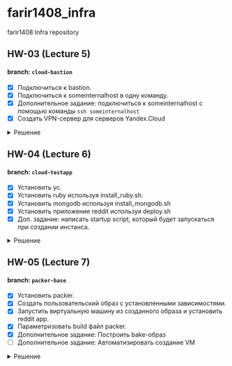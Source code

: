 # farir1408_infra
farir1408 Infra repository

## HW-03 (Lecture 5)
#### branch: `cloud-bastion`
- [X] Подключиться к bastion.
- [X] Подключиться к someinternalhost в одну команду.
- [X] Дополнительное задание: подключиться к someinternalhost с помощью команды `ssh someinternalhost`
- [X] Создать VPN-сервер для серверов Yandex.Cloud

<details><summary>Решение</summary>

* Подключение к bastion.
```editorconfig
bastion_IP = 84.201.128.185
someinternalhost_IP = 10.128.0.31
```

* Упрощаем подключение к bastion:
  В ~/.ssh/config внести:
```editorconfig
Host bastion
  Hostname 84.201.128.185
  User appuser
  IdentityFile ~/.ssh/otus_devops
```

#### В результате к bastion host можно подключиться с помощью команды: `ssh bastion`

* Подключение к someinternalhost в одну команду - `ssh someinternalhost`
  В ~/.ssh/config добавить:
```editorconfig
Host someinternalhost
  Hostname 10.128.0.31
  User appuser
  ProxyCommand ssh -W %h:%p bastion
  IdentityFile ~/.ssh/otus_devops
```

#### В результате к someinternalhost host можно подключиться с помощью команды: `ssh someinternalhost`

* Создать VPN-сервер для серверов Yandex.Cloud

Установить утилиту pritunl:
```editorconfig
cat <<EOF> setupvpn.sh
#!/bin/bash
sudo tee /etc/apt/sources.list.d/mongodb-org-4.0.list << EOF
deb https://repo.mongodb.org/apt/ubuntu bionic/mongodb-org/4.0 multiverse
EOF
sudo tee /etc/apt/sources.list.d/pritunl.list << EOF
deb http://repo.pritunl.com/stable/apt bionic main
EOF
sudo apt-key adv --keyserver hkp://keyserver.ubuntu.com --recv 9DA31620334BD75D9DCB49F368818C72E52529D4
sudo apt-key adv --keyserver hkp://keyserver.ubuntu.com --recv 7568D9BB55FF9E5287D586017AE645C0CF8E292A
sudo apt-get update && sudo apt-get install iptables
sudo apt-get --assume-yes install pritunl mongodb-server
sudo systemctl start pritunl mongodb
sudo systemctl enable pritunl mongodb
EOF
```

Запустить скрипт:
```editorconfig
sudo bash setupvpn.sh
```

Открыть в браузере веб-интерфейс pritunl `https://<адрес bastion VM>/setup`

Сгенерировать ключ для доступа к веб-интерфейсу:
```editorconfig
sudo pritunl setup-key
```

Сгенерировать пользователя для доступа к веб-интерфейсу:
```editorconfig
sudo pritunl default-password
```

Создать пользователя:
```editorconfig
username: test
PIN: 6214157507237678334670591556762
```

Настроить сервер и сохранить конфигурацию для подключения vpn.

</details>

## HW-04 (Lecture 6)
#### branch: `cloud-testapp`
- [X] Установить yc.
- [X] Установить ruby используя install_ruby.sh.
- [X] Установить mongodb используя install_mongodb.sh
- [X] Установить приложение reddit используя deploy.sh
- [X] Доп. задание: написать startup script, который будет запускаться при создании инстанса.

<details><summary>Решение</summary>

* Для установки [yandex cli](https://cloud.yandex.ru/docs/cli/operations/install-cli) выполнить команду:
```editorconfig
curl https://storage.yandexcloud.net/yandexcloud-yc/install.sh | bash
```

* Для дальнейшей работы необходимо [создать профиль](https://cloud.yandex.ru/docs/cli/operations/profile/profile-create).

* Проверить настройки профиля:
```editorconfig
yc config profile get <имя профиля>
```

#### В результате будет установлена утилита yc

* Создать виртуальную машину используя yandex cli (yc)
  В терминале выполнить команду:
```editorconfig
yc compute instance create \
  --name reddit-app \
  --hostname reddit-app \
  --memory=4 \
  --create-boot-disk image-folder-id=standard-images,image-family=ubuntu-1604-lts,size=10GB \
  --network-interface subnet-name=default-ru-central1-a,nat-ip-version=ipv4 \
  --metadata serial-port-enable=1 \
  --ssh-key ~/.ssh/otus_devops.pub
```

* Список команд для работы:
```editorconfig
yc compute instance list
yc compute instance create
yc compute instance delete
yc compute instance get
yc compute instance start/stop
```

#### В результате будет создана виртуальная машина с ubuntu16.04 `ssh yc-user@217.28.228.11`

* Подключение к созданной виртуальной машине.
```editorconfig
testapp_IP = 217.28.228.11
testapp_port = 9292
```

* Установить ruby, содержимое файла install_ruby.sh:
```editorconfig
#!/bin/bash

sudo apt update && sudo apt install -y ruby-full ruby-bundler build-essential
echo "ruby version is:"
ruby -v
echo "bundler version is:"
bundler -v
```

* Установить mongodb, содержимое файла install_mongodb.sh:
```editorconfig
#!/bin/bash

wget -qO - https://www.mongodb.org/static/pgp/server-4.2.asc | sudo apt-key add -
echo "deb [ arch=amd64,arm64 ] https://repo.mongodb.org/apt/ubuntu xenial/mongodb-org/4.2 multiverse" | sudo tee /etc/apt/sources.list.d/mongodb-org-4.2.list

sudo apt-get install -y apt-transport-https ca-certificates
sudo apt-get --assume-yes update
sudo apt-get --assume-yes install mongodb-org

sudo systemctl start mongod
sudo systemctl enable mongod

echo "MongoDB status is:"
sudo systemctl status mongod
```

* Установить приложение reddit, содержимое файла deploy.sh:
```editorconfig
#!/bin/bash

sudo apt-get install git
git clone -b monolith https://github.com/express42/reddit.git
cd reddit && bundle install

puma -d
```

* Все скрипты перед запуском необходимо сделать исполняемыми:
```editorconfig
$ sudo chmod +x *.sh
$ sudo bash install_ruby.sh
$ sudo bash install_mongodb.sh
$ sudo bash deploy.sh
```

#### В результате по адресу 217.28.228.11:9292 будет запущен веб-сервис reddit.

* написать startup script, который будет запускаться при создании инстанса.

Содержимое файла `metadata.yaml`

```editorconfig
#cloud-config
users:
  - default
  - name: yc-user
    shell: /bin/bash
    sudo: ['ALL=(ALL) NOPASSWD:ALL']
    ssh-authorized-keys:
      - ssh-rsa AAAAB3NzaC1yc2EAAAADAQABAAABAQDZkfDN3hmAb3nIx0JHuMNBtVBa7YTO5bY7NavHTpUX0uP5/ncTGvcBKhPs+ftI0yvOGgj7oALRasKMf8E4A7JnyAKqUpB0hJcTkMtQnHDHntuvgUo7LqCol5r7XBt6BfIHfVToRpJb65qGo25jHqYYa1VvgkGL0c/GwqvGO7k/TvRdVznT55sDvh7X63pe4z3U8QDI4aiwon20FL+FktdJf1se/kJJxSzUcG+k7b/kD64Jw2JTgK8Vy2K+CDDfnYwO8Wkf00GKsfgsCUHUZSDb+sC54ufR7ihzBbBIRZ2WoUXGLiGrso+z2K/QJtJQ5KijnFT/zdLu8tiupK07RPWD ovvenger@MSK-C02DC08BMD6R.local

runcmd:
  - wget -qO - https://www.mongodb.org/static/pgp/server-4.2.asc | sudo apt-key add -
  - echo "deb [ arch=amd64,arm64 ] https://repo.mongodb.org/apt/ubuntu xenial/mongodb-org/4.2 multiverse" | sudo tee /etc/apt/sources.list.d/mongodb-org-4.2.list

  - sudo apt-get install -y apt-transport-https ca-certificates
  - sudo apt-get --assume-yes update

  - sudo apt install -y ruby-full ruby-bundler build-essential mongodb-org git
  - sudo systemctl start mongod
  - sudo systemctl enable mongod

  - git clone -b monolith https://github.com/express42/reddit.git
  - cd reddit && bundle install
  - puma -d
```

* Создать виртуальную машину, используя файл metadata.yaml:
```editorconfig
yc compute instance create \
  --name reddit-app \
  --hostname reddit-app \
  --memory=4 \
  --create-boot-disk image-folder-id=standard-images,image-family=ubuntu-1604-lts,size=10GB \
  --network-interface subnet-name=default-ru-central1-a,nat-ip-version=ipv4 \
  --metadata serial-port-enable=1 \
  --metadata-from-file user-data=metadata.yaml
```

</details>

## HW-05 (Lecture 7)
#### branch: `packer-base`
- [X] Установить packer.
- [X] Создать пользовательский образ с установленными зависимостями.
- [X] Запустить виртуальную машину из созданного образа и установить reddit app.
- [X] Параметризовать build файл packer.
- [X] Дополнительное задание: Построить bake-образ
- [ ] Дополнительное задание: Автоматизировать создание VM

<details><summary>Решение</summary>

#### Установить packer

* Установить [packer](https://www.packer.io/downloads)
```editorconfig
packer -v
1.7.3
```

* Получить folder-id с помощью команды: `yc config list`

* Создать сервисный аккаунт
```editorconfig
SVC_ACCT="<придумайте имя>"
FOLDER_ID="<замените на собственный>"
yc iam service-account create --name $SVC_ACCT --folder-id $FOLDER_ID
```

* Выдать права сервисному аккаунту
```editorconfig
ACCT_ID=$(yc iam service-account get $SVC_ACCT | \
    grep ^id | \
    awk '{print $2}')
yc resource-manager folder add-access-binding --id $FOLDER_ID \
    --role editor \
    --service-account-id $ACCT_ID
```

* Создать key file для сервисного аккаунта
```editorconfig
yc iam key create --service-account-id $ACCT_ID --output <вставьте свой путь>/key.json
```

#### Создать пользовательский образ с установленными зависимостями

* Создать build файл для packer
```json
{
    "builders": [
        {
            "type": "yandex",
            "service_account_key_file": "/some-path/packer_key.json",
            "folder_id": "some-folder-id",
	        "zone": "ru-central1-a",
	        "subnet_id": "some-subnet-id",
	        "use_ipv4_nat": true,
            "source_image_family": "ubuntu-1604-lts",
            "image_name": "reddit-base-{{timestamp}}",
            "image_family": "reddit-base",
            "ssh_username": "ubuntu",
            "platform_id": "standard-v1"
        }
    ],
    "provisioners": [
        {
            "type": "shell",
            "script": "scripts/install_ruby.sh",
            "execute_command": "sudo {{.Path}}"
        },
        {
            "type": "shell",
            "script": "scripts/install_mongodb.sh",
            "execute_command": "sudo {{.Path}}"
        }
    ]
}
```

* Выполнить проверку синтаксиса
```editorconfig
packer validate ./ubuntu.json
```

* Собрать образ с помощью packer
```editorconfig
packer build ./ubuntu.json
```

#### Запустить виртуальную машину из созданного образа и установить reddit app

* Получить id созданного образа:
```editorconfig
yc compute image list
+----------------------+------------------------+-------------+----------------------+--------+
|          ID          |          NAME          |   FAMILY    |     PRODUCT IDS      | STATUS |
+----------------------+------------------------+-------------+----------------------+--------+
| fd8jdb89uu7ord4urmvb | reddit-base-1625578780 | reddit-base | f2el9g14ih63bjul3ed3 | READY  |
+----------------------+------------------------+-------------+----------------------+--------+
```

* Создать VM из образа:
```editorconfig
yc compute instance create \
  --name reddit-packer-app \
  --hostname reddit-packer-app \
  --memory=4 \
  --create-boot-disk image-id=fd8jdb89uu7ord4urmvb,size=10GB \
  --network-interface subnet-name=default-ru-central1-a,nat-ip-version=ipv4 \
  --metadata serial-port-enable=1 \
  --ssh-key ~/.ssh/otus_devops.pub
```

* Запустить reddit app, выполнить следующие команды в консоли VM
```editorconfig
sudo apt-get update
sudo apt-get install -y git
git clone -b monolith https://github.com/express42/reddit.git
cd reddit && bundle install
puma -d
```

* Проверить запущенное приложение в браузере
`http://vm-publick-ip:9292/`

#### Параметризовать build файл packer

* Создать файл с переменными variables.json
```json
{
    "account_key_path": "/some-path/packer_key.json",
    "folder_id": "some-folder-id",
    "image": "ubuntu-1604-lts",
    "subnet_id": "some-subnet-id"
}
```

* Добавить переменные в packer build файл
```json
{
    "builders": [
        {
            "type": "yandex",
            "service_account_key_file": "{{user `account_key_path`}}",
            "folder_id": "{{user `folder_id`}}",
	        "zone": "ru-central1-a",
	        "subnet_id": "{{user `subnet_id`}}",
	        "use_ipv4_nat": true,
            "source_image_family": "{{user `image`}}",
            "image_name": "reddit-base-{{timestamp}}",
            "image_family": "reddit-base",
            "ssh_username": "ubuntu",
            "platform_id": "standard-v1"
        }
    ],
    "provisioners": [
        {
            "type": "shell",
            "script": "scripts/install_ruby.sh",
            "execute_command": "sudo {{.Path}}"
        },
        {
            "type": "shell",
            "script": "scripts/install_mongodb.sh",
            "execute_command": "sudo {{.Path}}"
        }
    ]
}
```

#### Построить bake-образ

Содержимое файла immutable.json
```json
{
    "builders": [
        {
            "type": "yandex",
            "service_account_key_file": "{{user `account_key_path`}}",
            "folder_id": "{{user `folder_id`}}",
	        "zone": "ru-central1-a",
	        "subnet_id": "{{user `subnet_id`}}",
	        "use_ipv4_nat": true,
            "source_image_family": "{{user `image`}}",
            "image_name": "reddit-full-{{timestamp}}",
            "image_family": "reddit-full",
            "ssh_username": "ubuntu",
            "platform_id": "standard-v1"
        }
    ],
    "provisioners": [
        {
            "type": "shell",
            "script": "scripts/install_ruby.sh",
            "execute_command": "sudo {{.Path}}"
        },
        {
            "type": "shell",
            "script": "scripts/install_mongodb.sh",
            "execute_command": "sudo {{.Path}}"
        },
        {
            "type": "file",
            "source": "files/reddit.service",
            "destination": "/tmp/reddit.service"
        },
        {
            "type": "shell",
            "inline": [
                "sudo mv /tmp/reddit.service /etc/systemd/system/reddit.service",
                "sudo apt-get install -y git",
                "git clone -b monolith https://github.com/express42/reddit.git",
                "cd reddit && bundle install",
                "sudo systemctl daemon-reload && sudo systemctl start reddit && sudo systemctl enable reddit"
            ]
        }
    ]
}
```

</details>

